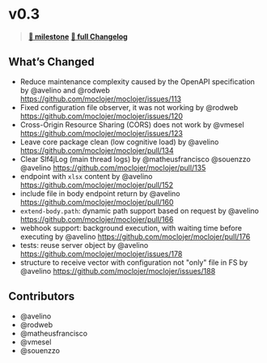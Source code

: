 # v0.3

> **[🎯 milestone](https://github.com/moclojer/moclojer/milestone/2?closed=1)**
> **[🔖 full Changelog](https://github.com/moclojer/moclojer/commits/v0.3)**

## What’s Changed

* Reduce maintenance complexity caused by the OpenAPI specification by @avelino and @rodweb <https://github.com/moclojer/moclojer/issues/113>
* Fixed configuration file observer, it was not working by @rodweb <https://github.com/moclojer/moclojer/issues/120>
* Cross-Origin Resource Sharing (CORS) does not work by @vmesel <https://github.com/moclojer/moclojer/issues/123>
* Leave core package clean (low cognitive load) by @avelino <https://github.com/moclojer/moclojer/pull/134>
* Clear Slf4jLog (main thread logs) by @matheusfrancisco @souenzzo @avelino <https://github.com/moclojer/moclojer/pull/135>
* endpoint with `xlsx` content by @avelino <https://github.com/moclojer/moclojer/pull/152>
* include file in body endpoint return by @avelino <https://github.com/moclojer/moclojer/pull/160>
* `extend-body.path`: dynamic path support based on request by @avelino <https://github.com/moclojer/moclojer/pull/166>
* webhook support: background execution, with waiting time before executing by @avelino <https://github.com/moclojer/moclojer/pull/176>
* tests: reuse server object by @avelino <https://github.com/moclojer/moclojer/issues/178>
* structure to receive vector with configuration not "only" file in FS by @avelino <https://github.com/moclojer/moclojer/issues/188>

## Contributors

* @avelino
* @rodweb
* @matheusfrancisco
* @vmesel
* @souenzzo
